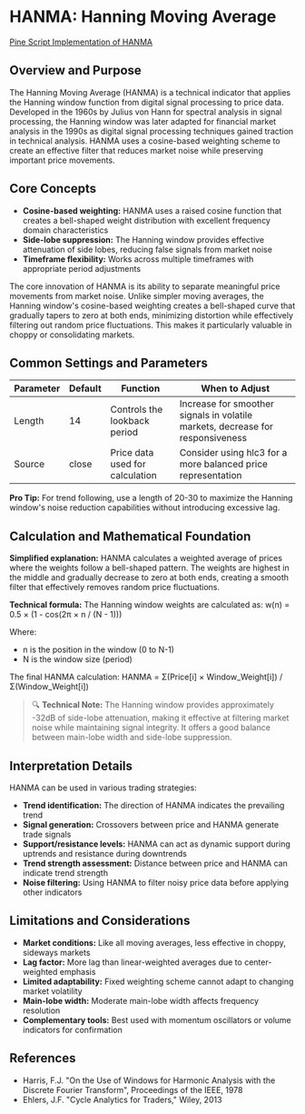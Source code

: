 # HANMA: Hanning Moving Average

[Pine Script Implementation of HANMA](https://github.com/mihakralj/pinescript/blob/main/indicators/trends_FIR/hanma.pine)

## Overview and Purpose

The Hanning Moving Average (HANMA) is a technical indicator that applies the Hanning window function from digital signal processing to price data. Developed in the 1960s by Julius von Hann for spectral analysis in signal processing, the Hanning window was later adapted for financial market analysis in the 1990s as digital signal processing techniques gained traction in technical analysis. HANMA uses a cosine-based weighting scheme to create an effective filter that reduces market noise while preserving important price movements.

## Core Concepts

* **Cosine-based weighting:** HANMA uses a raised cosine function that creates a bell-shaped weight distribution with excellent frequency domain characteristics
* **Side-lobe suppression:** The Hanning window provides effective attenuation of side lobes, reducing false signals from market noise
* **Timeframe flexibility:** Works across multiple timeframes with appropriate period adjustments

The core innovation of HANMA is its ability to separate meaningful price movements from market noise. Unlike simpler moving averages, the Hanning window's cosine-based weighting creates a bell-shaped curve that gradually tapers to zero at both ends, minimizing distortion while effectively filtering out random price fluctuations. This makes it particularly valuable in choppy or consolidating markets.

## Common Settings and Parameters

| Parameter | Default | Function | When to Adjust |
|-----------|---------|----------|---------------|
| Length | 14 | Controls the lookback period | Increase for smoother signals in volatile markets, decrease for responsiveness |
| Source | close | Price data used for calculation | Consider using hlc3 for a more balanced price representation |

**Pro Tip:** For trend following, use a length of 20-30 to maximize the Hanning window's noise reduction capabilities without introducing excessive lag.

## Calculation and Mathematical Foundation

**Simplified explanation:**
HANMA calculates a weighted average of prices where the weights follow a bell-shaped pattern. The weights are highest in the middle and gradually decrease to zero at both ends, creating a smooth filter that effectively removes random price fluctuations.

**Technical formula:**
The Hanning window weights are calculated as:
w(n) = 0.5 × (1 - cos(2π × n / (N - 1)))

Where:
- n is the position in the window (0 to N-1)
- N is the window size (period)

The final HANMA calculation: HANMA = Σ(Price[i] × Window_Weight[i]) / Σ(Window_Weight[i])

> 🔍 **Technical Note:** The Hanning window provides approximately -32dB of side-lobe attenuation, making it effective at filtering market noise while maintaining signal integrity. It offers a good balance between main-lobe width and side-lobe suppression.

## Interpretation Details

HANMA can be used in various trading strategies:

* **Trend identification:** The direction of HANMA indicates the prevailing trend
* **Signal generation:** Crossovers between price and HANMA generate trade signals
* **Support/resistance levels:** HANMA can act as dynamic support during uptrends and resistance during downtrends
* **Trend strength assessment:** Distance between price and HANMA can indicate trend strength
* **Noise filtering:** Using HANMA to filter noisy price data before applying other indicators

## Limitations and Considerations

* **Market conditions:** Like all moving averages, less effective in choppy, sideways markets
* **Lag factor:** More lag than linear-weighted averages due to center-weighted emphasis
* **Limited adaptability:** Fixed weighting scheme cannot adapt to changing market volatility
* **Main-lobe width:** Moderate main-lobe width affects frequency resolution
* **Complementary tools:** Best used with momentum oscillators or volume indicators for confirmation

## References

* Harris, F.J. "On the Use of Windows for Harmonic Analysis with the Discrete Fourier Transform", Proceedings of the IEEE, 1978
* Ehlers, J.F. "Cycle Analytics for Traders," Wiley, 2013

